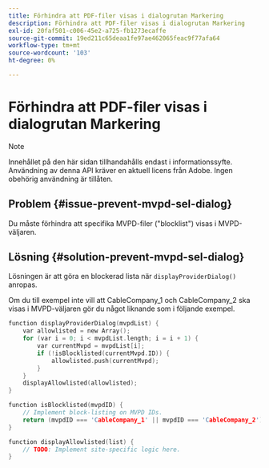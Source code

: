 ```yaml
---
title: Förhindra att PDF-filer visas i dialogrutan Markering
description: Förhindra att PDF-filer visas i dialogrutan Markering
exl-id: 20faf501-c006-45e2-a725-fb1273ecaffe
source-git-commit: 19ed211c65deaa1fe97ae462065feac9f77afa64
workflow-type: tm+mt
source-wordcount: '103'
ht-degree: 0%

---
```


# Förhindra att PDF-filer visas i dialogrutan Markering

>[!NOTE]
>
>Innehållet på den här sidan tillhandahålls endast i informationssyfte. Användning av denna API kräver en aktuell licens från Adobe. Ingen obehörig användning är tillåten.

## Problem {#issue-prevent-mvpd-sel-dialog}

Du måste förhindra att specifika MVPD-filer (&quot;blocklist&quot;) visas i MVPD-väljaren.


## Lösning {#solution-prevent-mvpd-sel-dialog}

Lösningen är att göra en blockerad lista när `displayProviderDialog()` anropas.

Om du till exempel inte vill att CableCompany_1 och CableCompany_2 ska visas i MVPD-väljaren gör du något liknande som i följande exempel.

```C
function displayProviderDialog(mvpdList) {
    var allowlisted = new Array();
    for (var i = 0; i < mvpdList.length; i = i + 1) {
        var currentMvpd = mvpdList[i];
        if (!isBlocklisted(currentMvpd.ID)) {
            allowlisted.push(currentMvpd);
        }
    }
    displayAllowlisted(allowlisted);
}

function isBlocklisted(mvpdID) {
    // Implement block-listing on MVPD IDs.
    return (mvpdID === 'CableCompany_1' || mvpdID === 'CableCompany_2');
}

function displayAllowlisted(list) {
    // TODO: Implement site-specific logic here.
} 
```

<!--
**Related Information**

* [Allow MVPDs in the Selection Dialog](/help/authentication/allow-mvpd-selectn-dialog.md)
* **Code samples**
* [Programmer integration guide](/help/authentication/programmer-integration-guide-overview.md)
-->
